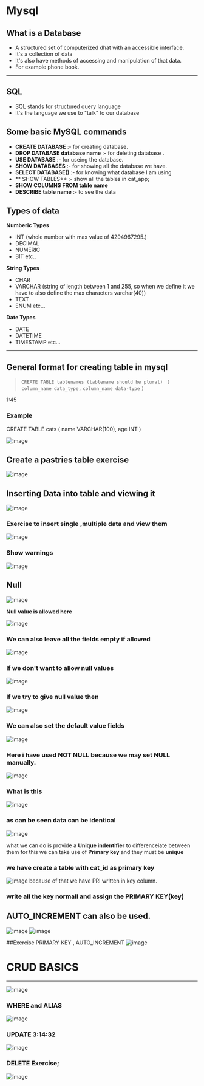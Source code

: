 # Mysql

## What is a Database

- A structured set of computerized dhat with an accessible interface.
- It's a collection of data
- It's also have methods of accessing and manipulation of that data. 
- For example phone book.
---

## SQL

- SQL stands for structured query language 
- It's the language we use to "talk" to our database

## Some basic MySQL commands 

- **CREATE DATABASE** :- for creating database.
- **DROP DATABASE database name** :- for deleting database .
- **USE DATABASE** :- for useing the database. 
- **SHOW DATABASES** :- for showing all the database we have. 
- **SELECT DATABASE()** :- for knowing what database I am using   
- ** SHOW TABLES** :- show all the tables in cat_app;
- **SHOW COLUMNS FROM table name** 
- **DESCRIBE table name** :- to see the data 
## Types of data 
**Numberic Types**
- INT (whole number with max value of 4294967295.)
- DECIMAL
- NUMERIC
- BIT etc..

**String Types**
- CHAR
- VARCHAR (string of length between 1 and 255, so when we define it we have to also define the max characters varchar(40))
- TEXT 
- ENUM etc...

**Date Types**
- DATE
- DATETIME
- TIMESTAMP etc...

---
## General format for creating table in mysql
> `CREATE TABLE tablenames (tablename should be plural) ` 
> `(`
>    `column_name data_type,`
>   `column_name data-type`
> `)`
 
1:45

### Example 
 CREATE TABLE cats
 (
  name VARCHAR(100),
  age INT
 )
 
![image](https://user-images.githubusercontent.com/101376775/221355397-d06a4631-2d72-4008-884a-a771c75f4f2a.png)

## Create a pastries table exercise

![image](https://user-images.githubusercontent.com/101376775/221355730-dddda774-51e9-47b2-a6fa-0caa56ac9a2e.png)

## Inserting Data into table and viewing it

![image](https://user-images.githubusercontent.com/101376775/221361523-128c0919-16e8-40f5-aee2-071a39fb2fc9.png)

### Exercise to insert single ,multiple data and view them

![image](https://user-images.githubusercontent.com/101376775/221362164-6a24cc06-db15-4132-9dfc-536137d3145d.png)

### Show warnings

![image](https://user-images.githubusercontent.com/101376775/221363059-b2cd0ad3-1b6a-406a-b072-5feae0dad2f2.png)

## Null
![image](https://user-images.githubusercontent.com/101376775/221363140-01bad219-7b99-4981-abb4-baa24342447b.png)

**Null value is allowed here**

![image](https://user-images.githubusercontent.com/101376775/221363436-35e63dda-167b-4ee6-b3c1-923b121ba0d6.png)

### We can also leave all the fields empty if allowed 
![image](https://user-images.githubusercontent.com/101376775/221363547-63368181-9825-4dd9-be68-3cec0c4a3119.png)

### If we don't want to allow null values 
![image](https://user-images.githubusercontent.com/101376775/221364509-8279d57d-6f7f-44b5-b9fe-b422300b65f1.png)


### If we try to give null value then 
![image](https://user-images.githubusercontent.com/101376775/221364637-78c716be-c387-4456-aa15-994202ad64c1.png)

### We can also set the default value fields
![image](https://user-images.githubusercontent.com/101376775/221365103-40bd3029-2c32-41c3-bf6f-91f2a7790d2f.png)
### Here i have used NOT NULL because we may set NULL manually. 
![image](https://user-images.githubusercontent.com/101376775/221365975-c9b93440-f9e3-415b-9154-a8fa6d84d492.png)

### What is this
![image](https://user-images.githubusercontent.com/101376775/221403677-ebd289c9-2caf-4775-8747-bd7cceabbf68.png)

### as can be seen data can be identical
![image](https://user-images.githubusercontent.com/101376775/221403906-9cd02195-97cc-42c5-8743-9477c1536489.png)

what we can do is provide a **Unique indentifier** to differenceiate between them 
for this we can take use of **Primary key**  and they must be **unique** 


### we have create a table with cat_id as primary key
![image](https://user-images.githubusercontent.com/101376775/221404657-e3488f17-10f2-490b-87fe-498e4455fca3.png)
because of that we have PRI written in key column. 

### write all the key normall and assign the PRIMARY KEY(key)
## AUTO_INCREMENT can also be used. 
![image](https://user-images.githubusercontent.com/101376775/221405344-bee00a75-89de-4383-88a2-e07b8851b327.png)
![image](https://user-images.githubusercontent.com/101376775/221405400-621910df-5f8c-459b-8345-2d28a12fb077.png)

##Exercise PRIMARY KEY , AUTO_INCREMENT 
![image](https://user-images.githubusercontent.com/101376775/221407717-1fe1f57c-1314-4e5f-ae00-70d834d19767.png)

# CRUD BASICS
---

![image](https://user-images.githubusercontent.com/101376775/221428894-8bdec125-1eac-46e5-8a6c-9eb4036d395e.png)

### WHERE and ALIAS
![image](https://user-images.githubusercontent.com/101376775/221428940-bacde77f-8183-416c-8790-c9d0e10e21ca.png)

### UPDATE 3:14:32
![image](https://user-images.githubusercontent.com/101376775/222038150-fc7f6842-1e42-4d4a-905d-73175633b349.png)
### DELETE Exercise;
![image](https://user-images.githubusercontent.com/101376775/222040292-17094f6f-80fe-4076-9b32-73982aea093b.png)






